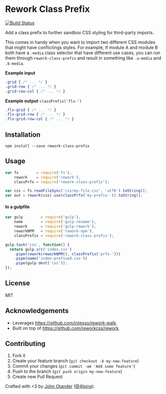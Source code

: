 # Rework Class Prefix

[![Build Status](https://travis-ci.org/johnotander/rework-class-prefix.svg?branch=master)](https://travis-ci.org/johnotander/rework-class-prefix)

Add a class prefix to further sandbox CSS styling for third-party imports.

This comes in handy when you want to import two different CSS modules that might
have conflictings styles. For example, if module A and module B both have a
`.media` class selector that have different use cases, you can run them through
`rework-class-prefix` and result in something like `.a-media` and `.b-media`.

__Example input__

```css
.grid { /* ... */ }
.grid-row { /* ... */ }
.grid-row-col { /* ... */ }
```

__Example output__
`classPrefix('flx-')`
```css
.flx-grid { /* ... */ }
.flx-grid-row { /* ... */ }
.flx-grid-row-col { /* ... */ }
```

## Installation

```
npm install --save rework-class-prefix
```

## Usage

```javascript
var fs        = require('fs'),
    rework    = require('rework'),
    classPrfx = require('rework-class-prefix');

var css = fs.readFileSync('css/my-file.css', 'utf8').toString();
var out = rework(css).use(classPrfx('my-prefix-')).toString();
```
#### In a gulpfile

```js
var gulp        = require('gulp'),
    name        = require('gulp-rename'),
    rework      = require('gulp-rework'),
    reworkNPM   = require('rework-npm'),
    classPrefix = require('rework-class-prefix');

gulp.task('css', function() {
  return gulp.src('index.css')
    .pipe(rework(reworkNPM(), classPrefix('prfx-')))
    .pipe(name('index-prefixed.css'))
    .pipe(gulp.dest('css'));
});
```

## License

MIT

## Acknowledgements

* Leverages <https://github.com/intesso/rework-walk>.
* Built on top of <https://github.com/reworkcss/rework>.

## Contributing

1. Fork it
2. Create your feature branch (`git checkout -b my-new-feature`)
3. Commit your changes (`git commit -am 'Add some feature'`)
4. Push to the branch (`git push origin my-new-feature`)
5. Create new Pull Request

Crafted with <3 by [John Otander](http://johnotander.com) ([@4lpine](https://twitter.com/4lpine)).
